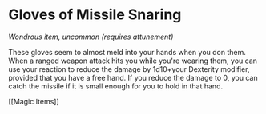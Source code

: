 # Gloves of Missile Snaring

*Wondrous item, uncommon (requires attunement)*

These gloves seem to almost meld into your hands when you don them. When a ranged weapon attack hits you while you're wearing them, you can use your reaction to reduce the damage by 1d10+your Dexterity modifier, provided that you have a free hand. If you reduce the damage to 0, you can catch the missile if it is small enough for you to hold in that hand.


[[Magic Items]]